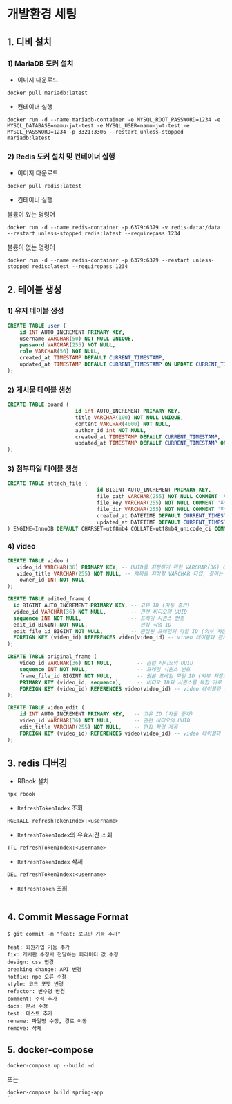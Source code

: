 # 개발환경 세팅

## 1. 디비 설치
### 1) MariaDB 도커 설치
- 이미지 다운로드
```shell
docker pull mariadb:latest
```
- 컨테이너 실행
```shell
docker run -d --name mariadb-container -e MYSQL_ROOT_PASSWORD=1234 -e MYSQL_DATABASE=namu-jwt-test -e MYSQL_USER=namu-jwt-test -e MYSQL_PASSWORD=1234 -p 3321:3306 --restart unless-stopped mariadb:latest
```

### 2) Redis 도커 설치 및 컨테이너 실행
- 이미지 다운로드
```shell
docker pull redis:latest
```
- 컨테이너 실행

볼륨이 있는 명령어
```shell
docker run -d --name redis-container -p 6379:6379 -v redis-data:/data --restart unless-stopped redis:latest --requirepass 1234
```

볼륨이 없는 명령어
```shell
docker run -d --name redis-container -p 6379:6379 --restart unless-stopped redis:latest --requirepass 1234
```



## 2. 테이블 생성
### 1) 유저 테이블 생성
```sql
CREATE TABLE user (
    id INT AUTO_INCREMENT PRIMARY KEY,
    username VARCHAR(50) NOT NULL UNIQUE,
    password VARCHAR(255) NOT NULL,
    role VARCHAR(50) NOT NULL,
    created_at TIMESTAMP DEFAULT CURRENT_TIMESTAMP,
    updated_at TIMESTAMP DEFAULT CURRENT_TIMESTAMP ON UPDATE CURRENT_TIMESTAMP
);
```

### 2) 게시물 테이블 생성
```sql
CREATE TABLE board (
                      id int AUTO_INCREMENT PRIMARY KEY,
                      title VARCHAR(100) NOT NULL UNIQUE,
                      content VARCHAR(4000) NOT NULL,
                      author_id int NOT NULL,
                      created_at TIMESTAMP DEFAULT CURRENT_TIMESTAMP,
                      updated_at TIMESTAMP DEFAULT CURRENT_TIMESTAMP ON UPDATE CURRENT_TIMESTAMP
);
```

### 3) 첨부파일 테이블 생성
```sql
CREATE TABLE attach_file (
                             id BIGINT AUTO_INCREMENT PRIMARY KEY,
                             file_path VARCHAR(255) NOT NULL COMMENT '파일의 경로',
                             file_key VARCHAR(255) NOT NULL COMMENT '파일을 식별하는 키',
                             file_dir VARCHAR(255) NOT NULL COMMENT '파일이 저장된 디렉터리',
                             created_at DATETIME DEFAULT CURRENT_TIMESTAMP COMMENT '생성 일시',
                             updated_at DATETIME DEFAULT CURRENT_TIMESTAMP ON UPDATE CURRENT_TIMESTAMP COMMENT '업데이트 일시'
) ENGINE=InnoDB DEFAULT CHARSET=utf8mb4 COLLATE=utf8mb4_unicode_ci COMMENT='첨부 파일 테이블';
```

### 4) video
```sql
CREATE TABLE video (
   video_id VARCHAR(36) PRIMARY KEY, -- UUID를 저장하기 위한 VARCHAR(36) 타입
   video_title VARCHAR(255) NOT NULL, -- 제목을 저장할 VARCHAR 타입, 길이는 255로 설정
    owner_id INT NOT NULL
);
```

```sql
CREATE TABLE edited_frame (
  id BIGINT AUTO_INCREMENT PRIMARY KEY, -- 고유 ID (자동 증가)
  video_id VARCHAR(36) NOT NULL,        -- 관련 비디오의 UUID
  sequence INT NOT NULL,                -- 프레임 시퀀스 번호
  edit_id BIGINT NOT NULL,              -- 편집 작업 ID
  edit_file_id BIGINT NOT NULL,         -- 편집된 프레임의 파일 ID (외부 저장소의 파일 참조)
  FOREIGN KEY (video_id) REFERENCES video(video_id) -- video 테이블과 관계 설정
);

```

```sql
CREATE TABLE original_frame (
    video_id VARCHAR(36) NOT NULL,        -- 관련 비디오의 UUID
    sequence INT NOT NULL,                -- 프레임 시퀀스 번호
    frame_file_id BIGINT NOT NULL,        -- 원본 프레임 파일 ID (외부 저장소의 파일 참조)
    PRIMARY KEY (video_id, sequence),     -- 비디오 ID와 시퀀스를 복합 키로 설정
    FOREIGN KEY (video_id) REFERENCES video(video_id) -- video 테이블과 관계 설정
);

```

```sql
CREATE TABLE video_edit (
    id INT AUTO_INCREMENT PRIMARY KEY,   -- 고유 ID (자동 증가)
    video_id VARCHAR(36) NOT NULL,       -- 관련 비디오의 UUID
    edit_title VARCHAR(255) NOT NULL,    -- 편집 작업 제목
    FOREIGN KEY (video_id) REFERENCES video(video_id) -- video 테이블과 관계 설정
);
```

## 3. redis 디버깅
- RBook 설치
```shell
npx rbook
```

- `RefreshTokenIndex` 조회
```redis
HGETALL refreshTokenIndex:<username>
```

- `RefreshTokenIndex`의 유효시간 조회
```redis
TTL refreshTokenIndex:<username>
```
- `RefreshTokenIndex` 삭제
```redis
DEL refreshTokenIndex:<username>
```

- `RefreshToken` 조회
```redis

```


## 4. Commit Message Format
```
$ git commit -m "feat: 로그인 기능 추가"
```

```
feat: 회원가입 기능 추가
fix: 게시판 수정시 전달하는 파라미터 값 수정
design: css 변경
breaking change: API 변경
hotfix: npe 오류 수정
style: 코드 포맷 변경
refactor: 변수명 변경
comment: 주석 추가
docs: 문서 수정
test: 테스트 추가
rename: 파일명 수정, 경로 이동
remove: 삭제 
```


## 5. docker-compose 
```
docker-compose up --build -d
```
또는
```shell
docker-compose build spring-app
``
